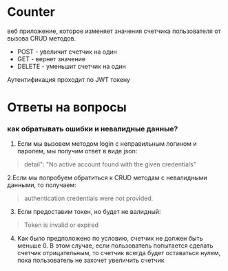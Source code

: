 # Counter 

веб приложение, которое изменяет значения счетчика пользователя от вызова CRUD методов.
- POST - увеличит счетчик на один
- GET - вернет значение
- DELETE - уменьшит счетчик на один

Аутентификация проходит по JWT токену

# Ответы на вопросы

### как обратывать ошибки и невалидные данные?
   
1. Если мы вызовем методом login с неправильным логином и паролем, мы получим  ответ в виде json:

  > detail": "No active account found with the given credentials"

2.Если мы попробуем обратиться к CRUD методам c невалидными данными, то получаем:
>   authentication credentials were not provided.

3. Если предоставим токен, но будет не валидный:

>  Token is invalid or expired

4. Как было предположено по условию, счетчик не должен быть меньше 0. В этом случае, если пользователь попытается сделать счетчик отрицательным, то счетчик всегда будет оставаться нулем, пока пользователь не захочет увеличить счетчик


